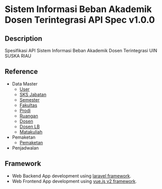 # Sistem Informasi Beban Akademik Dosen Terintegrasi API Spec v1.0.0 

## Description
Spesifikasi API Sistem Informasi Beban Akademik Dosen Terintegrasi UIN SUSKA RIAU 

## Reference
 - Data Master
    - [User](https://jibrasoft.github.io/bad-uinsuska-api-doc/master/user)
    - [SKS Jabatan](https://jibrasoft.github.io/bad-uinsuska-api-doc/master/jabatan)
    - [Semester](https://jibrasoft.github.io/bad-uinsuska-api-doc/master/semester)
    - [Fakultas](https://jibrasoft.github.io/bad-uinsuska-api-doc/master/fakultas)
    - [Prodi](https://jibrasoft.github.io/bad-uinsuska-api-doc/master/prodi)
    - [Ruangan](https://jibrasoft.github.io/bad-uinsuska-api-doc/master/ruangan)
    - [Dosen](https://jibrasoft.github.io/bad-uinsuska-api-doc/master/dosen)
    - [Dosen LB](https://jibrasoft.github.io/bad-uinsuska-api-doc/master/dosen/lb)
    - [Matakuliah](https://jibrasoft.github.io/bad-uinsuska-api-doc/master/matakuliah)
 - Pemaketan
    - [Pemaketan]()
 - Penjadwalan

## Framework
 - Web Backend App development using [laravel framework](https://laravel.com/).
 - Web Frontend App development using [vue.js v2 framework](https://vuejs.org/).
